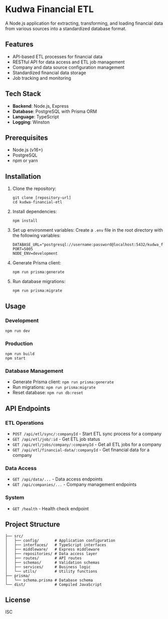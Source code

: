 # Kudwa Financial ETL

A Node.js application for extracting, transforming, and loading financial data from various sources into a standardized database format.

## Features

- API-based ETL processes for financial data
- RESTful API for data access and ETL job management
- Company and data source configuration management
- Standardized financial data storage
- Job tracking and monitoring

## Tech Stack

- **Backend**: Node.js, Express
- **Database**: PostgreSQL with Prisma ORM
- **Language**: TypeScript
- **Logging**: Winston

## Prerequisites

- Node.js (v16+)
- PostgreSQL
- npm or yarn

## Installation

1. Clone the repository:

   ```
   git clone [repository-url]
   cd kudwa-financial-etl
   ```

2. Install dependencies:

   ```
   npm install
   ```

3. Set up environment variables:
   Create a `.env` file in the root directory with the following variables:

   ```
   DATABASE_URL="postgresql://username:password@localhost:5432/kudwa_financial"
   PORT=5005
   NODE_ENV=development
   ```

4. Generate Prisma client:

   ```
   npm run prisma:generate
   ```

5. Run database migrations:
   ```
   npm run prisma:migrate
   ```

## Usage

### Development

```
npm run dev
```

### Production

```
npm run build
npm start
```

### Database Management

- Generate Prisma client: `npm run prisma:generate`
- Run migrations: `npm run prisma:migrate`
- Reset database: `npm run db:reset`

## API Endpoints

### ETL Operations

- `POST /api/etl/sync/:companyId` - Start ETL sync process for a company
- `GET /api/etl/job/:id` - Get ETL job status
- `GET /api/etl/jobs/company/:companyId` - Get all ETL jobs for a company
- `GET /api/etl/financial-data/:companyId` - Get financial data for a company

### Data Access

- `GET /api/data/...` - Data access endpoints
- `GET /api/companies/...` - Company management endpoints

### System

- `GET /health` - Health check endpoint

## Project Structure

```
├── src/
│   ├── config/       # Application configuration
│   ├── interfaces/   # TypeScript interfaces
│   ├── middleware/   # Express middleware
│   ├── repositories/ # Data access layer
│   ├── routes/       # API routes
│   ├── schemas/      # Validation schemas
│   ├── services/     # Business logic
│   └── utils/        # Utility functions
├── prisma/
│   └── schema.prisma # Database schema
└── dist/             # Compiled JavaScript
```

## License

ISC
